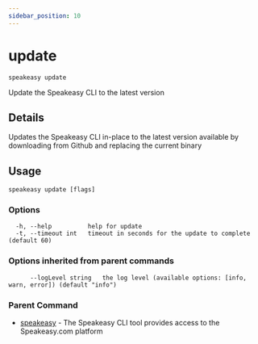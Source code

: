 ```yaml
---
sidebar_position: 10
---
```


# update  
`speakeasy update`  


Update the Speakeasy CLI to the latest version  

## Details

Updates the Speakeasy CLI in-place to the latest version available by downloading from Github and replacing the current binary

## Usage

```
speakeasy update [flags]
```

### Options

```
  -h, --help          help for update
  -t, --timeout int   timeout in seconds for the update to complete (default 60)
```

### Options inherited from parent commands

```
      --logLevel string   the log level (available options: [info, warn, error]) (default "info")
```

### Parent Command

* [speakeasy](/docs/speakeasy-reference/cli/getting-started)	 - The Speakeasy CLI tool provides access to the Speakeasy.com platform
